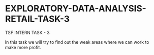 # EXPLORATORY-DATA-ANALYSIS-RETAIL-TASK-3
TSF INTERN TASK - 3

In this task we will try to find out the weak areas where we can work to make more profit.
